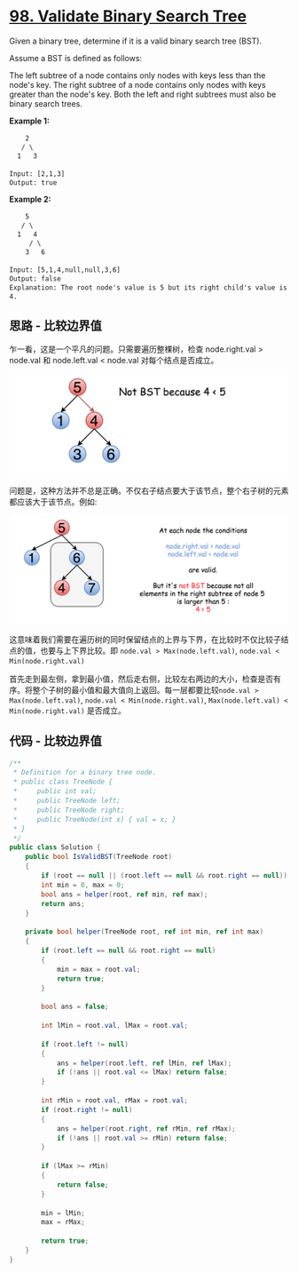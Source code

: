 # [98. Validate Binary Search Tree](https://leetcode.com/problems/validate-binary-search-tree/)

Given a binary tree, determine if it is a valid binary search tree (BST).

Assume a BST is defined as follows:

The left subtree of a node contains only nodes with keys less than the node's key.
The right subtree of a node contains only nodes with keys greater than the node's key.
Both the left and right subtrees must also be binary search trees.

**Example 1:**

```text
    2
   / \
  1   3

Input: [2,1,3]
Output: true
```

**Example 2:**

```text
    5
   / \
  1   4
     / \
    3   6

Input: [5,1,4,null,null,3,6]
Output: false
Explanation: The root node's value is 5 but its right child's value is 4.
```

## 思路 - 比较边界值

乍一看，这是一个平凡的问题。只需要遍历整棵树，检查 node.right.val > node.val 和 node.left.val < node.val 对每个结点是否成立。

![image](image/figure1.png)

问题是，这种方法并不总是正确。不仅右子结点要大于该节点，整个右子树的元素都应该大于该节点。例如:

![image](image/figure2.png)

这意味着我们需要在遍历树的同时保留结点的上界与下界，在比较时不仅比较子结点的值，也要与上下界比较。即 `node.val > Max(node.left.val)`, `node.val < Min(node.right.val)`

首先走到最左侧，拿到最小值，然后走右侧，比较左右两边的大小，检查是否有序。将整个子树的最小值和最大值向上返回。每一层都要比较`node.val > Max(node.left.val)`, `node.val < Min(node.right.val)`, `Max(node.left.val) < Min(node.right.val)` 是否成立。

## 代码 - 比较边界值

```csharp
/**
 * Definition for a binary tree node.
 * public class TreeNode {
 *     public int val;
 *     public TreeNode left;
 *     public TreeNode right;
 *     public TreeNode(int x) { val = x; }
 * }
 */
public class Solution {
    public bool IsValidBST(TreeNode root)
    {
        if (root == null || (root.left == null && root.right == null)) return true;
        int min = 0, max = 0;
        bool ans = helper(root, ref min, ref max);
        return ans;
    }

    private bool helper(TreeNode root, ref int min, ref int max)
    {
        if (root.left == null && root.right == null)
        {
            min = max = root.val;
            return true;
        }

        bool ans = false;

        int lMin = root.val, lMax = root.val;

        if (root.left != null)
        {
            ans = helper(root.left, ref lMin, ref lMax);
            if (!ans || root.val <= lMax) return false;
        }

        int rMin = root.val, rMax = root.val;
        if (root.right != null)
        {
            ans = helper(root.right, ref rMin, ref rMax);
            if (!ans || root.val >= rMin) return false;
        }

        if (lMax >= rMin)
        {
            return false;
        }

        min = lMin;
        max = rMax;

        return true;
    }
}
```
